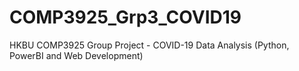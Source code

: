 # COMP3925_Grp3_COVID19
HKBU COMP3925 Group Project - COVID-19 Data Analysis (Python, PowerBI and Web Development)
